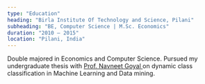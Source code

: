 ```yaml
---
type: "Education"
heading: "Birla Institute Of Technology and Science, Pilani"
subheading: "BE, Computer Science | M.Sc. Economics"
duration: "2010 – 2015"
location: "Pilani, India"
---
```

Double majored in Economics and Computer Science. Pursued my undergraduate thesis with <a href = "http://universe.bits-pilani.ac.in/pilani/goel/profile"> Prof. Navneet Goyal </a> on dynamic class classification in Machine Learning and Data mining. 
